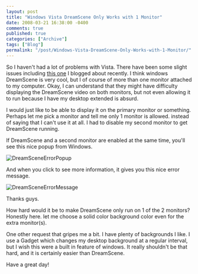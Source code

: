 ```yaml
---
layout: post
title: "Windows Vista DreamScene Only Works with 1 Monitor"
date: 2008-03-21 16:38:00 -0400
comments: true
published: true
categories: ["Archive"]
tags: ["Blog"]
permalink: "/post/Windows-Vista-DreamScene-Only-Works-with-1-Monitor/"
---
```

<!-- more -->



<p>So I haven't had a lot of problems with Vista. There have been some slight issues including <a href="/post/Vista-64-Install-Requires-a-DVD-Device-Driver/" target="_blank">this one</a> I blogged about recently. I think windows DreamScene is very cool, but I of course of more than one monitor attached to my computer. Okay, I can understand that they might have difficulty displaying the DreamScene video on both monitors, but not even allowing it to run because I have my desktop extended is absurd.</p>
<p>I would just like to be able to display it on the primary monitor or something. Perhaps let me pick a monitor and tell me only 1 monitor is allowed. instead of saying that I can't use it at all. I had to disable my second monitor to get DreamScene running.</p>
<p>If DreamScene and a second monitor are enabled at the same time, you'll see this nice popup from Windows.</p>
<p><img src="http://static.flickr.com/2257/2350097448_5b5e9c98b5.jpg" border="0" alt="DreamSceneErrorPopup" /></p>
<p>And when you click to see more information, it gives you this nice error message.</p>
<p><img src="http://static.flickr.com/2011/2350097476_fe159ba1b9.jpg" border="0" alt="DreamSceneErrorMessage" /></p>
<p>Thanks guys.</p>
<p>How hard would it be to make DreamScene only run on 1 of the 2 monitors? Honestly here. let me choose a solid color background color even for the extra monitor(s).</p>
<p>One other request that gripes me a bit. I have plenty of backgrounds I like. I use a Gadget which changes my desktop background at a regular interval, but I wish this were a built in feature of windows. It really shouldn't be that hard, and it is certainly easier than DreamScene.</p>
<p>Have a great day!</p>
